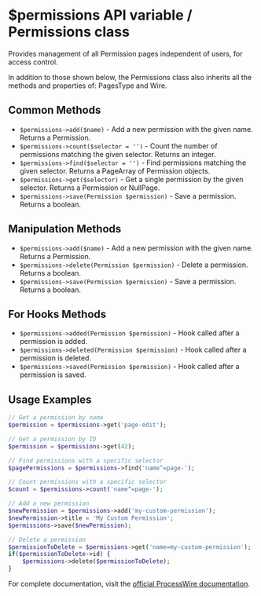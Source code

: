 # $permissions API variable / Permissions class

Provides management of all Permission pages independent of users, for access control.

In addition to those shown below, the Permissions class also inherits all the methods and properties of: PagesType and Wire.

## Common Methods

- `$permissions->add($name)` - Add a new permission with the given name. Returns a Permission.
- `$permissions->count($selector = '')` - Count the number of permissions matching the given selector. Returns an integer.
- `$permissions->find($selector = '')` - Find permissions matching the given selector. Returns a PageArray of Permission objects.
- `$permissions->get($selector)` - Get a single permission by the given selector. Returns a Permission or NullPage.
- `$permissions->save(Permission $permission)` - Save a permission. Returns a boolean.

## Manipulation Methods

- `$permissions->add($name)` - Add a new permission with the given name. Returns a Permission.
- `$permissions->delete(Permission $permission)` - Delete a permission. Returns a boolean.
- `$permissions->save(Permission $permission)` - Save a permission. Returns a boolean.

## For Hooks Methods

- `$permissions->added(Permission $permission)` - Hook called after a permission is added.
- `$permissions->deleted(Permission $permission)` - Hook called after a permission is deleted.
- `$permissions->saved(Permission $permission)` - Hook called after a permission is saved.

## Usage Examples

```php
// Get a permission by name
$permission = $permissions->get('page-edit');

// Get a permission by ID
$permission = $permissions->get(42);

// Find permissions with a specific selector
$pagePermissions = $permissions->find('name^=page-');

// Count permissions with a specific selector
$count = $permissions->count('name^=page-');

// Add a new permission
$newPermission = $permissions->add('my-custom-permission');
$newPermission->title = 'My Custom Permission';
$permissions->save($newPermission);

// Delete a permission
$permissionToDelete = $permissions->get('name=my-custom-permission');
if($permissionToDelete->id) {
    $permissions->delete($permissionToDelete);
}
```

For complete documentation, visit the [official ProcessWire documentation](https://processwire.com/api/ref/permissions/).
